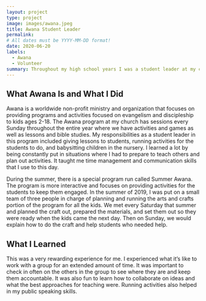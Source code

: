 ```yaml
---
layout: project
type: project
image: images/awana.jpeg
title: Awana Student Leader 
permalink: 
# All dates must be YYYY-MM-DD format!
date: 2020-06-20
labels:
  - Awana
  - Volunteer
summary: Throughout my high school years I was a student leader at my church's Awana program and was tasked with leading a part of it. 
---
```


## What Awana Is and What I Did 
Awana is a worldwide non-profit ministry and organization that focuses on providing programs and activities focused on evangelism and discipleship to kids ages 2-18. The Awana program at my church has sessions every Sunday throughout the entire year where we have activities and games as well as lessons and bible studies. My responsibilities as a student leader in this program included giving lessons to students, running activities for the students to do, and babysitting children in the nursery. I learned a lot by being constantly put in situations where I had to prepare to teach others and plan out activities. It taught me time management and communication skills that I use to this day. 

During the summer, there is a special program run called Summer Awana. The program is more interactive and focuses on providing activities for the students to keep them engaged. In the summer of 2019, I was put on a small team of three people in charge of planning and running the arts and crafts portion of the program for all the kids. We met every Saturday that summer and planned the craft out, prepared the materials, and set them out so they were ready when the kids came the next day. Then on Sunday, we would explain how to do the craft and help students who needed help.

## What I Learned 
This was a very rewarding experience for me. I experienced what it’s like to work with a group for an extended amount of time. It was important to check in often on the others in the group to see where they are and keep them accountable. It was also fun to learn how to collaborate on ideas and what the best approaches for teaching were. Running activities also helped in my public speaking skills. 
